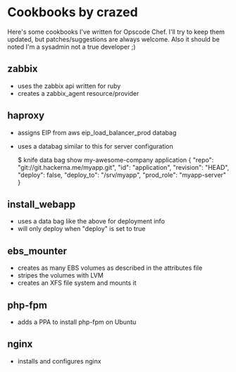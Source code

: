 Cookbooks by crazed
===================

Here's some cookbooks I've written for Opscode Chef. I'll try to keep them updated, but patches/suggestions are always welcome. Also it should be noted I'm a sysadmin not a true developer ;)

zabbix
------
 * uses the zabbix api written for ruby 
 * creates a zabbix_agent resource/provider

haproxy
-------
 * assigns EIP from aws eip_load_balancer_prod databag
 * uses a databag similar to this for server configuration

    $ knife data bag show my-awesome-company application
    {
      "repo": "git://git.hackerna.me/myapp.git",
      "id": "application",
      "revision": "HEAD",
      "deploy": false,
      "deploy_to": "/srv/myapp",
      "prod_role": "myapp-server"
    }

install_webapp
--------------
 * uses a data bag like the above for deployment info
 * will only deploy when "deploy" is set to true

ebs_mounter
-----------
 * creates as many EBS volumes as described in the attributes file
 * stripes the volumes with LVM
 * creates an XFS file system and mounts it 

php-fpm
-------
 * adds a PPA to install php-fpm on Ubuntu

nginx
-----
 * installs and configures nginx
